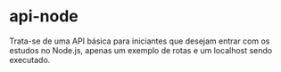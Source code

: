 # api-node

Trata-se de uma API básica para iniciantes que desejam entrar com os estudos no Node.js, apenas um exemplo de rotas e um localhost sendo executado. 
